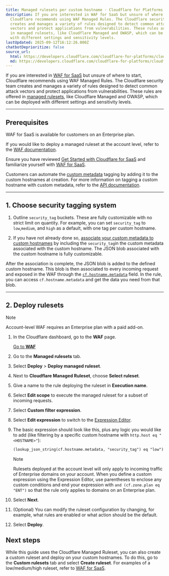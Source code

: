 ```yaml
---
title: Managed rulesets per custom hostname · Cloudflare for Platforms docs
description: If you are interested in WAF for SaaS but unsure of where to start,
  Cloudflare recommends using WAF Managed Rules. The Cloudflare security team
  creates and manages a variety of rules designed to detect common attack
  vectors and protect applications from vulnerabilities. These rules are offered
  in managed rulesets, like Cloudflare Managed and OWASP, which can be deployed
  with different settings and sensitivity levels.
lastUpdated: 2025-09-12T16:12:26.000Z
chatbotDeprioritize: false
source_url:
  html: https://developers.cloudflare.com/cloudflare-for-platforms/cloudflare-for-saas/security/waf-for-saas/managed-rulesets/
  md: https://developers.cloudflare.com/cloudflare-for-platforms/cloudflare-for-saas/security/waf-for-saas/managed-rulesets/index.md
---
```


If you are interested in [WAF for SaaS](https://developers.cloudflare.com/cloudflare-for-platforms/cloudflare-for-saas/security/waf-for-saas/) but unsure of where to start, Cloudflare recommends using WAF Managed Rules. The Cloudflare security team creates and manages a variety of rules designed to detect common attack vectors and protect applications from vulnerabilities. These rules are offered in [managed rulesets](https://developers.cloudflare.com/waf/managed-rules/), like Cloudflare Managed and OWASP, which can be deployed with different settings and sensitivity levels.

***

## Prerequisites

WAF for SaaS is available for customers on an Enterprise plan.

If you would like to deploy a managed ruleset at the account level, refer to the [WAF documentation](https://developers.cloudflare.com/waf/account/managed-rulesets/deploy-dashboard/).

Ensure you have reviewed [Get Started with Cloudflare for SaaS](https://developers.cloudflare.com/cloudflare-for-platforms/cloudflare-for-saas/start/getting-started/) and familiarize yourself with [WAF for SaaS](https://developers.cloudflare.com/cloudflare-for-platforms/cloudflare-for-saas/security/waf-for-saas/).

Customers can automate the [custom metadata](https://developers.cloudflare.com/cloudflare-for-platforms/cloudflare-for-saas/domain-support/custom-metadata/) tagging by adding it to the custom hostnames at creation. For more information on tagging a custom hostname with custom metadata, refer to the [API documentation](https://developers.cloudflare.com/api/resources/custom_hostnames/methods/edit/).

***

## 1. Choose security tagging system

1. Outline `security_tag` buckets. These are fully customizable with no strict limit on quantity. For example, you can set `security_tag` to `low`,`medium`, and `high` as a default, with one tag per custom hostname.

2. If you have not already done so, [associate your custom metadata to custom hostnames](https://developers.cloudflare.com/cloudflare-for-platforms/cloudflare-for-saas/security/waf-for-saas/#1-associate-custom-metadata-to-a-custom-hostname) by including the `security_tag`in the custom metadata associated with the custom hostname. The JSON blob associated with the custom hostname is fully customizable.

After the association is complete, the JSON blob is added to the defined custom hostname. This blob is then associated to every incoming request and exposed in the WAF through the [`cf.hostname.metadata`](https://developers.cloudflare.com/ruleset-engine/rules-language/fields/reference/cf.hostname.metadata/) field. In the rule, you can access `cf.hostname.metadata` and get the data you need from that blob.

***

## 2. Deploy rulesets

Note

Account-level WAF requires an Enterprise plan with a paid add-on.

1. In the Cloudflare dashboard, go to the **WAF** page.

   [Go to **WAF**](https://dash.cloudflare.com/?to=/:account/application-security/waf)

2. Go to the **Managed rulesets** tab.

3. Select **Deploy** > **Deploy managed ruleset**.

4. Next to **Cloudflare Managed Ruleset**, choose **Select ruleset**.

5. Give a name to the rule deploying the ruleset in **Execution name**.

6. Select **Edit scope** to execute the managed ruleset for a subset of incoming requests.

7. Select **Custom filter expression**.

8. Select **Edit expression** to switch to the [Expression Editor](https://developers.cloudflare.com/ruleset-engine/rules-language/expressions/edit-expressions/#expression-editor).

9. The basic expression should look like this, plus any logic you would like to add (like filtering by a specific custom hostname with `http.host eq "<HOSTNAME>"`):

   ```txt
   (lookup_json_string(cf.hostname.metadata, "security_tag") eq "low") and (cf.zone.plan eq "ENT")
   ```

   Note

   Rulesets deployed at the account level will only apply to incoming traffic of Enterprise domains on your account. When you define a custom expression using the Expression Editor, use parentheses to enclose any custom conditions and end your expression with `and (cf.zone.plan eq "ENT")` so that the rule only applies to domains on an Enterprise plan.

10. Select **Next**.

11. (Optional) You can modify the ruleset configuration by changing, for example, what rules are enabled or what action should be the default.

12. Select **Deploy**.

## Next steps

While this guide uses the Cloudflare Managed Ruleset, you can also create a custom ruleset and deploy on your custom hostnames. To do this, go to the **Custom rulesets** tab and select **Create ruleset**. For examples of a low/medium/high ruleset, refer to [WAF for SaaS](https://developers.cloudflare.com/cloudflare-for-platforms/cloudflare-for-saas/security/waf-for-saas/).
